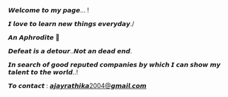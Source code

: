 𝙒𝙚𝙡𝙘𝙤𝙢𝙚 𝙩𝙤 𝙢𝙮 𝙥𝙖𝙜𝙚... ! 


𝙄 𝙡𝙤𝙫𝙚 𝙩𝙤 𝙡𝙚𝙖𝙧𝙣 𝙣𝙚𝙬 𝙩𝙝𝙞𝙣𝙜𝙨 𝙚𝙫𝙚𝙧𝙮𝙙𝙖𝙮./


𝘼𝙣 𝘼𝙥𝙝𝙧𝙤𝙙𝙞𝙩𝙚  🍫


𝘿𝙚𝙛𝙚𝙖𝙩 𝙞𝙨 𝙖 𝙙𝙚𝙩𝙤𝙪𝙧..𝙉𝙤𝙩 𝙖𝙣 𝙙𝙚𝙖𝙙 𝙚𝙣𝙙. 



𝙄𝙣 𝙨𝙚𝙖𝙧𝙘𝙝 𝙤𝙛 𝙜𝙤𝙤𝙙 𝙧𝙚𝙥𝙪𝙩𝙚𝙙 𝙘𝙤𝙢𝙥𝙖𝙣𝙞𝙚𝙨 𝙗𝙮 𝙬𝙝𝙞𝙘𝙝 𝙄 𝙘𝙖𝙣 𝙨𝙝𝙤𝙬 𝙢𝙮 𝙩𝙖𝙡𝙚𝙣𝙩 𝙩𝙤 𝙩𝙝𝙚 𝙬𝙤𝙧𝙡𝙙..! 


𝙏𝙤 𝙘𝙤𝙣𝙩𝙖𝙘𝙩 : 𝙖𝙟𝙖𝙮𝙧𝙖𝙩𝙝𝙞𝙠𝙖2004@𝙜𝙢𝙖𝙞𝙡.𝙘𝙤𝙢
<!---
AJAY2704U/AJAY2704U is a ✨ special ✨ repository because its `README.md` (this file) appears on your GitHub profile.
You can click the Preview link to take a look at your changes.
--->
